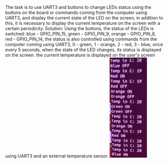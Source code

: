 The task is to use UART3 and buttons to change LEDs status using the buttons on the board or commands coming from the computer using UART3, and display the current state of the LED on the screen, in addition to this, it is necessary to display the current temperature on the screen with a certain periodicity.
Solution: Using the buttons, the status of the LEDs is switched: blue - GPIO_PIN_15, green - GPIO_PIN_9, orange - GPIO_PIN_8, red - GPIO_PIN_14, the status is also controlled using commands from the computer coming using UART3, 0 - green, 1 - orange, 2 - red, 3 - blue, once every 5 seconds, when the state of the LED changes, its status is displayed on the screen. the current temperature is displayed on the user's screen using UART3 and an external temperature sensor.
<img src="programruntime.jpg" alt="programruntime">
